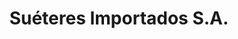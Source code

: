 ---
title: "Suéteres Importados S.A."
url: /ciudad-de-panama/sueteres-importados-s-a/
shop: ropa
---